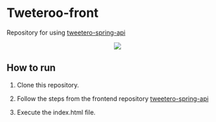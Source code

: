 # Tweteroo-front

Repository for using [tweetero-spring-api](https://github.com/gabrielportelagomes/tweteroo-spring-api)

<div align="center">
<img src="https://github.com/gabrielportelagomes/tweteroo-front/assets/105794828/44621aa0-b1f1-4b28-86ad-ebcc1ddc135d"/>
</div>

## How to run

1. Clone this repository.

2. Follow the steps from the frontend repository [tweetero-spring-api](https://github.com/gabrielportelagomes/tweteroo-spring-api)

3. Execute the index.html file.